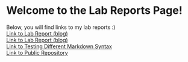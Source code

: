 # Welcome to the Lab Reports Page!  
Below, you will find links to my lab reports :)  
[Link to Lab Report (blog)](https://santiago-duque.github.io/cse15l-lab-reports/LabReport1.html)  
[Link to Lab Report (blog)](https://santiago-duque.github.io/cse15l-lab-reports/LabReport2.html)  
[Link to Testing Different Markdown Syntax](https://santiago-duque.github.io/cse15l-lab-reports/germanshepherd.html)  
[Link to Public Repository](https://github.com/Santiago-Duque)  
